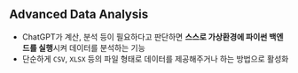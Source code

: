 ## Advanced Data Analysis

- ChatGPT가 계산, 분석 등이 필요하다고 판단하면 **스스로 가상환경에 파이썬 백엔드를 실행**시켜 데이터를 분석하는 기능
- 단순하게 `CSV`, `XLSX` 등의 파일 형태로 데이터를 제공해주거나 하는 방법으로 활성화